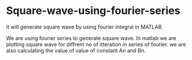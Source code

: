 # Square-wave-using-fourier-series
It will generate square wave by using fourier integral  in MATLAB

We are using fourier series to generate square wave. In matlab we are plotting square wave for diffrent no of itteration in series of fourier. we are also calculating the value of value of constant An and Bn. 
